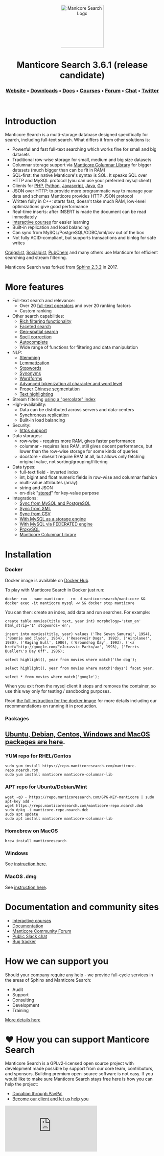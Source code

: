 <p align="center">
  <a href="https://manticoresearch.com" target="_blank" rel="noopener">
    <img src="https://manticoresearch.com/wp-content/uploads/2019/12/manticore-logo-central-M-1.png" width="140" alt="Manicore Search Logo">
  </a>
</p>

<h1 align="center">
  Manticore Search 3.6.1 (release candidate)
</h1>

<h3 align="center">
  <a href="https://manticoresearch.com">Website</a> • 
  <a href="http://bit.ly/2Q9uGj4">Downloads</a> • 
  <a href="https://manual.manticoresearch.com">Docs</a> • 
  <a href="https://play.manticoresearch.com">Courses</a> • 
  <a href="https://forum.manticoresearch.com">Forum</a> • 
  <a href="https://slack.manticoresearch.com">Chat</a> • 
  <a href="https://twitter.com/manticoresearch">Twitter</a>
</h3>

<p>&nbsp;</p>

# Introduction
Manticore Search is a multi-storage database designed specifically for search, including full-text search. What differs it from other solutions is:
* Powerful and fast full-text searching which works fine for small and big datasets
* Traditional row-wise storage for small, medium and big size datasets
* Columnar storage support via [Manticore Columnar Library](https://github.com/manticoresoftware/columnar/) for bigger datasets (much bigger than can be fit in RAM)
* SQL-first: the native Manticore's syntax is SQL. It speaks SQL over HTTP and MySQL protocol (you can use your preferred mysql client)
* Clients for [PHP](https://github.com/manticoresoftware/manticoresearch-php), [Python](https://github.com/manticoresoftware/manticoresearch-python), [Javascript](https://github.com/manticoresoftware/manticoresearch-javascript), [Java](https://github.com/manticoresoftware/manticoresearch-java), [Go](https://github.com/manticoresoftware/go-sdk)
* JSON over HTTP: to provide more programmatic way to manage your data and schemas Manticore provides HTTP JSON protocol
* Written fully in C++: starts fast, doesn't take much RAM, low-level optimizations give good performance
* Real-time inserts: after INSERT is made the document can be read immediately
* [Interactive courses](https://play.manticoresearch.com/) for easier learning
* Built-in replication and load balancing
* Can sync from MySQL/PostgreSQL/ODBC/xml/csv out of the box
* Not fully ACID-compliant, but supports transactions and binlog for safe writes

[Craigslist](https://www.craigslist.org/), [Socialgist](https://socialgist.com/), [PubChem](https://pubchem.ncbi.nlm.nih.gov/) and many others use Manticore for efficient searching and stream filtering.

Manticore Search was forked from [Sphinx 2.3.2](https://github.com/sphinxsearch/sphinx) in 2017.

# More features
* Full-text search and relevance:
  - Over 20 [full-text operators](https://play.manticoresearch.com/fulltextintro/) and over 20 ranking factors
  - Custom ranking
* Other search capabilities:
  - [Rich filtering functionality](https://manual.manticoresearch.com/Searching/Full_text_matching/Operators)
  - [Faceted search](https://play.manticoresearch.com/faceting/)
  - [Geo-spatial search](https://play.manticoresearch.com/geosearch/)
  - [Spell correction](https://play.manticoresearch.com/didyoumean/)
  - [Autocomplete](https://play.manticoresearch.com/simpleautocomplete/)
  - Wide range of functions for filtering and data manipulation
* NLP:
  - [Stemming](https://manual.manticoresearch.com/Creating_an_index/NLP_and_tokenization/Morphology)
  - [Lemmatization](https://manual.manticoresearch.com/Creating_an_index/NLP_and_tokenization/Morphology)
  - [Stopwords](https://manual.manticoresearch.com/Creating_an_index/NLP_and_tokenization/Ignoring_stop-words#stopwords)
  - [Synonyms](https://manual.manticoresearch.com/Creating_an_index/NLP_and_tokenization/Exceptions)
  - [Wordforms](https://manual.manticoresearch.com/Creating_an_index/NLP_and_tokenization/Wordforms#wordforms)
  - [Advanced tokenization at character and word level](https://manual.manticoresearch.com/Creating_an_index/NLP_and_tokenization/Low-level_tokenization#charset_table)
  - [Proper Chinese segmentation](https://play.manticoresearch.com/icu-chinese/)
  - [Text highlighting](https://play.manticoresearch.com/highlighting/)
* Stream filtering [using a "percolate" index](https://play.manticoresearch.com/pq/)
* High-availability:
  - Data can be distributed across servers and data-centers
  - [Synchronous replication](https://play.manticoresearch.com/replication/)
  - Built-in load balancing
* Security:
  - [https support](https://play.manticoresearch.com/https/)
* Data storages:
  - row-wise - requires more RAM, gives faster performance
  - columnar - requires less RAM, still gives decent performance, but lower than the row-wise storage for some kinds of queries
  - docstore - doesn't require RAM at all, but allows only fetching original value, not sorting/grouping/filtering
* Data types:
  - full-text field - inverted index
  - int, bigint and float numeric fields in row-wise and columnar fashion
  - multi-value attributes (array)
  - string and JSON
  - on-disk "[stored](https://play.manticoresearch.com/docstore/)" for key-value purpose
* Integrations:
  - [Sync from MySQL and PostgreSQL](https://manual.manticoresearch.com/Creating_an_index/Local_indexes/Plain_index)
  - [Sync from XML](https://manual.manticoresearch.com/Adding_data_from_external_storages/Fetching_from_XML_streams#XML-file-format)
  - [Sync from CSV](https://manual.manticoresearch.com/Adding_data_from_external_storages/Fetching_from_CSV,TSV#Fetching-from-TSV,CSV)
  - [With MySQL as a storage engine](https://manual.manticoresearch.com/Extensions/SphinxSE#Using-SphinxSE)
  - [With MySQL via FEDERATED engine](https://manual.manticoresearch.com/Extensions/FEDERATED)
  - [ProxySQL](https://manticoresearch.com/2018/06/18/using-proxysql-to-route-inserts-in-a-distributed-realtime-index/)
  - [Manticore Columnar Library](https://github.com/manticoresoftware/columnar)
  
# Installation

### Docker
Docker image is available on [Docker Hub](https://dockr.ly/33biV0U).

To play with Manticore Search in Docker just run:

```
docker run --name manticore --rm -d manticoresearch/manticore && docker exec -it manticore mysql -w && docker stop manticore
```

You can then: create an index, add data and run searches. For example:

```
create table movies(title text, year int) morphology='stem_en' html_strip='1' stopwords='en';

insert into movies(title, year) values ('The Seven Samurai', 1954), ('Bonnie and Clyde', 1954), ('Reservoir Dogs', 1992), ('Airplane!', 1980), ('Raging Bull', 1980), ('Groundhog Day', 1993), ('<a href="http://google.com/">Jurassic Park</a>', 1993), ('Ferris Bueller\'s Day Off', 1986);

select highlight(), year from movies where match('the dog');

select highlight(), year from movies where match('days') facet year;

select * from movies where match('google');
```

When you exit from the mysql client it stops and removes the container, so use this way only for testing / sandboxing purposes. 

Read [the full instruction for the docker image](https://dockr.ly/33biV0U) for more details including our recommendations on running it in production.

### Packages

## [Ubuntu, Debian, Centos, Windows and MacOS packages are here](https://www.manticoresearch.com/downloads).

### YUM repo for RHEL/Centos
```
sudo yum install https://repo.manticoresearch.com/manticore-repo.noarch.rpm
sudo yum install manticore manticore-columnar-lib
```

### APT repo for Ubuntu/Debian/Mint
```
wget -qO - https://repo.manticoresearch.com/GPG-KEY-manticore | sudo apt-key add -
wget https://repo.manticoresearch.com/manticore-repo.noarch.deb
sudo dpkg -i manticore-repo.noarch.deb
sudo apt update
sudo apt install manticore manticore-columnar-lib
```

### Homebrew on MacOS
```
brew install manticoresearch
```

### Windows
See [instruction here](https://manual.manticoresearch.com/Installation/Windows).

### MacOS .dmg
See [instruction here](https://manual.manticoresearch.com/Installation/MacOS).


# Documentation and community sites

  * [Interactive courses](https://play.manticoresearch.com)
  * [Documentation](https://manual.manticoresearch.com)
  * [Manticore Community Forum](https://forum.manticoresearch.com/)
  * [Public Slack chat](http://slack.manticoresearch.com/)
  * [Bug tracker](https://github.com/manticoresoftware/manticore/issues)

# How we can support you
Should your company require any help - we provide full-cycle services in the areas of Sphinx and Manticore Search:
  * Audit
  * Support
  * Consulting
  * Development
  * Training

[More details here](https://manticoresearch.com/services/)

# ❤️ How you can support Manticore Search

Manticore Search is a GPLv2-licensed open source project with development made possible by support from our core team, contributors, and sponsors. Building premium open-source software is not easy. If you would like to make sure Manticore Search stays free here is how you can help the project:

* [Donation through PayPal](https://www.paypal.me/manticoresearch)
* [Become our client and let us help you](https://manticoresearch.com/services)

[![Analytics](https://ga-beacon.appspot.com/UA-114439919-1/manticoresoftware/manticore/README.md?pixel&useReferer)](https://github.com/manticoresoftware/manticore)

